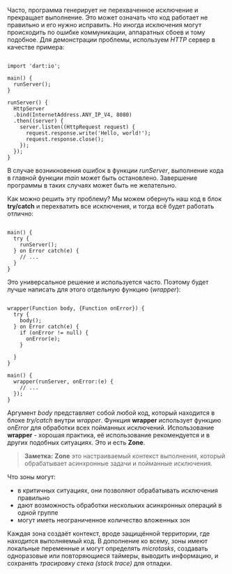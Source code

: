 <!--
title: Zones
date: 2015/08/31
id: e958b17d-651a-4739-a24e-c0ea6114f2d8
category: Изучение Dart
icon: dart_learning
labels:
  - Dart
  - Zones
-->

Часто, программа генерирует не перехваченное исключение и прекращает выполнение. Это может означать что код работает не правильно и его нужно исправить. Но иногда исключения могут происходить по ошибке коммуникации, аппаратных сбоев и тому подобное. Для демонстрации проблемы, используем *HTTP* сервер в качестве примера:

```language-dart

import 'dart:io';

main() {
  runServer();
}

runServer() {
  HttpServer
  .bind(InternetAddress.ANY_IP_V4, 8080)
  .then((server) {
    server.listen((HttpRequest request) {
      request.response.write('Hello, world!');
      request.response.close();
    });
  });
}

```

В случае возникновения ошибок в функции *runServer*, выполнение кода в главной функции *main* может быть остановлено. Завершение программы в таких случаях может быть не желательно.

Как можно решить эту проблему? Мы можем обернуть наш код в блок **try/catch** и перехватить все исключения, и тогда всё будет работать отлично:

```language-dart

main() {
  try {
    runServer();
  } on Error catch(e) {
    // ...
  } 
}

```

Это универсальное решение и используется часто. Поэтому будет лучше написать для этого отдельную функцию (*wrapper*):

```language-dart

wrapper(Function body, {Function onError}) {
  try {
    body();
  } on Error catch(e) {
    if (onError != null) {
      onError(e);
    }

  }
}

main() {
  wrapper(runServer, onError:(e) {
    // ...
  });
}

```

Аргумент *body* представляет собой любой код, который находится в блоке *try/catch* внутри *wrapper*. Функция **wrapper** использует функцию *onError* для обработки всех пойманных исключений. Использование **wrapper** - хорошая практика, её использование рекомендуется и в других подобных ситуациях. Это и есть **Zone**.

>**Заметка:** **Zone** это настраиваемый контекст выполнения, который обрабатывает асинхронные задачи и пойманные исключения.

Что зоны могут:

 - в критичных ситуациях, они позволяют обрабатывать исключения правильно
 - дают возможность обработки нескольких асинхронных операций в одной группе
 - могут иметь неограниченное количество вложенных зон

Каждая зона создаёт контекст, вроде защищённой территории, где находится выполняемый код. В дополнение ко всему, зоны имеют локальные переменные и могут определять *microtasks*, создавать одноразовые или повторяющиeся таймеры, выводить информацию, и сохранять *трасировку стека (stack trace)* для отладки.

